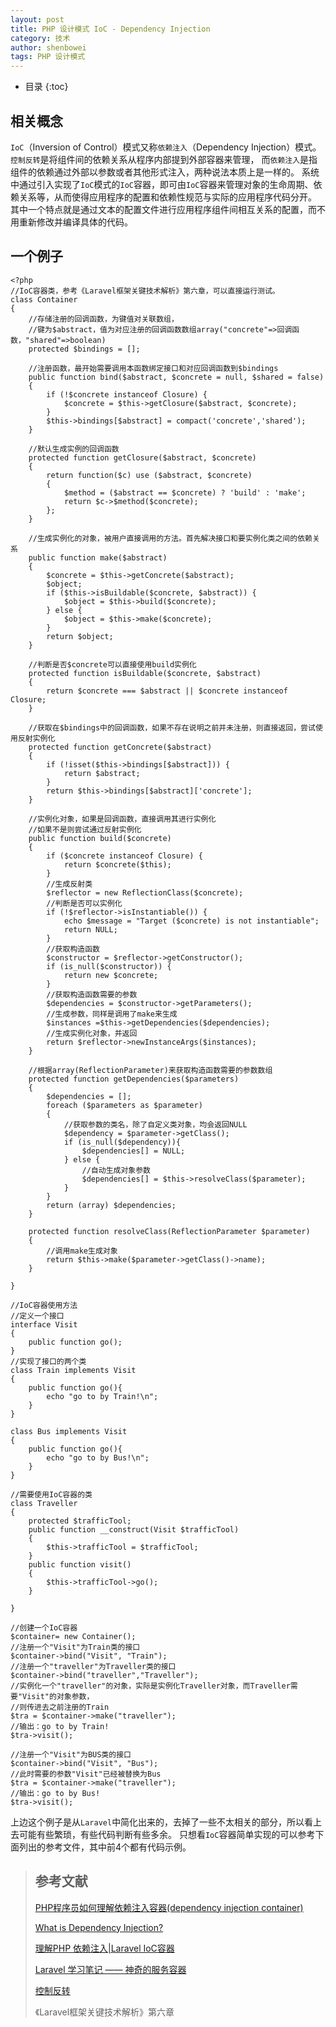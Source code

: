 ```yaml
---
layout: post
title: PHP 设计模式 IoC - Dependency Injection
category: 技术
author: shenbowei
tags: PHP 设计模式
---
```


* 目录
{:toc}

## 相关概念

`IoC`（Inversion of Control）模式又称`依赖注入`（Dependency Injection）模式。`控制反转`是将组件间的依赖关系从程序内部提到外部容器来管理，
而`依赖注入`是指组件的依赖通过外部以参数或者其他形式注入，两种说法本质上是一样的。
系统中通过引入实现了`IoC`模式的`IoC`容器，即可由`IoC`容器来管理对象的生命周期、依赖关系等，从而使得应用程序的配置和依赖性规范与实际的应用程序代码分开。
其中一个特点就是通过文本的配置文件进行应用程序组件间相互关系的配置，而不用重新修改并编译具体的代码。


## 一个例子

```
<?php
//IoC容器类，参考《Laravel框架关键技术解析》第六章，可以直接运行测试。
class Container
{
	//存储注册的回调函数，为键值对关联数组，
	//键为$abstract，值为对应注册的回调函数数组array("concrete"=>回调函数，"shared"=>boolean)
	protected $bindings = [];
	
	//注册函数，最开始需要调用本函数绑定接口和对应回调函数到$bindings
	public function bind($abstract, $concrete = null, $shared = false)
	{
		if (!$concrete instanceof Closure) {
			$concrete = $this->getClosure($abstract, $concrete);
		}
		$this->bindings[$abstract] = compact('concrete','shared');
	}

	//默认生成实例的回调函数
	protected function getClosure($abstract, $concrete)
	{
		return function($c) use ($abstract, $concrete)
		{
			$method = ($abstract == $concrete) ? 'build' : 'make';
			return $c->$method($concrete);
		};
	}

	//生成实例化的对象，被用户直接调用的方法。首先解决接口和要实例化类之间的依赖关系
	public function make($abstract)
	{
		$concrete = $this->getConcrete($abstract);
		$object;
		if ($this->isBuildable($concrete, $abstract)) {
			$object = $this->build($concrete);
		} else {
			$object = $this->make($concrete);
		}
		return $object;
	}

	//判断是否$concrete可以直接使用build实例化
	protected function isBuildable($concrete, $abstract)
	{
		return $concrete === $abstract || $concrete instanceof Closure;
	}

	//获取在$bindings中的回调函数，如果不存在说明之前并未注册，则直接返回，尝试使用反射实例化
	protected function getConcrete($abstract)
	{
		if (!isset($this->bindings[$abstract])) {
			return $abstract;
		}
		return $this->bindings[$abstract]['concrete'];
	}

	//实例化对象，如果是回调函数，直接调用其进行实例化
	//如果不是则尝试通过反射实例化
	public function build($concrete) 
	{
		if ($concrete instanceof Closure) {
			return $concrete($this);
		}
		//生成反射类
		$reflector = new ReflectionClass($concrete);
		//判断是否可以实例化
		if (!$reflector->isInstantiable()) {
			echo $message = "Target ($concrete) is not instantiable";
			return NULL;
		}
		//获取构造函数
		$constructor = $reflector->getConstructor();
		if (is_null($constructor)) {
			return new $concrete;
		}
		//获取构造函数需要的参数
		$dependencies = $constructor->getParameters();
		//生成参数，同样是调用了make来生成
		$instances =$this->getDependencies($dependencies);
		//生成实例化对象，并返回
		return $reflector->newInstanceArgs($instances);
	} 

	//根据array(ReflectionParameter)来获取构造函数需要的参数数组
	protected function getDependencies($parameters)
	{
		$dependencies = [];
		foreach ($parameters as $parameter) 
		{
			//获取参数的类名，除了自定义类对象，均会返回NULL
			$dependency = $parameter->getClass();
			if (is_null($dependency)){
				$dependencies[] = NULL;
			} else {
				//自动生成对象参数
				$dependencies[] = $this->resolveClass($parameter);
			}
		}
		return (array) $dependencies;
	}
	
	protected function resolveClass(ReflectionParameter $parameter)
	{
		//调用make生成对象
		return $this->make($parameter->getClass()->name);
	}
	
}

//IoC容器使用方法
//定义一个接口
interface Visit
{
	public function go();
}
//实现了接口的两个类
class Train implements Visit
{
	public function go(){
		echo "go to by Train!\n";
	}
}

class Bus implements Visit
{
	public function go(){
		echo "go to by Bus!\n";
	}
}

//需要使用IoC容器的类
class Traveller
{
	protected $trafficTool;
	public function __construct(Visit $trafficTool)
	{
		$this->trafficTool = $trafficTool;
	}
	public function visit()
	{
		$this->trafficTool->go();
	}
	
}

//创建一个IoC容器
$container= new Container();
//注册一个"Visit"为Train类的接口
$container->bind("Visit", "Train");
//注册一个"traveller"为Traveller类的接口
$container->bind("traveller","Traveller");
//实例化一个"traveller"的对象，实际是实例化Traveller对象，而Traveller需要"Visit"的对象参数，
//则传进去之前注册的Train
$tra = $container->make("traveller");
//输出：go to by Train!
$tra->visit();

//注册一个"Visit"为BUS类的接口
$container->bind("Visit", "Bus");
//此时需要的参数"Visit"已经被替换为Bus
$tra = $container->make("traveller");
//输出：go to by Bus!
$tra->visit();
```

上边这个例子是从`Laravel`中简化出来的，去掉了一些不太相关的部分，所以看上去可能有些繁琐，有些代码判断有些多余。
只想看`IoC`容器简单实现的可以参考下面列出的参考文件，其中前4个都有代码示例。

> ## 参考文献
>
>[PHP程序员如何理解依赖注入容器(dependency injection container)](https://segmentfault.com/a/1190000002424023 "跳转")
>
>[What is Dependency Injection?](http://fabien.potencier.org/what-is-dependency-injection.html "跳转")
>
>[理解PHP 依赖注入\|Laravel IoC容器](http://blog.csdn.net/realghost/article/details/35212285 "跳转")
>
>[Laravel 学习笔记 —— 神奇的服务容器](https://laravel-china.org/topics/789 "跳转")
>
>[控制反转](http://baike.baidu.com/link?url=dpmEyW8L30y-OWoBGCwZcJvdc_8DmaX_-lsPxOCKBaJ3roMDc4ozcjYn83XTejWFj9yZobwsVbLZT1Cob5sdpfKYAK6sag2siZoM6cEFVYB-czc0s51YyAlhbE3eKPSaemmB8skbTO2xA667sKfTc8QPQ9_Vm-p_mmwP_ncvvr7 "跳转")
>
>《Laravel框架关键技术解析》第六章







